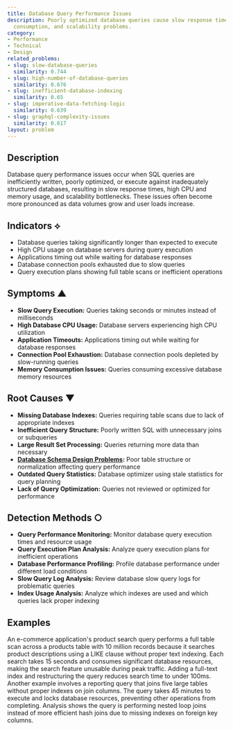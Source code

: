 ```yaml
---
title: Database Query Performance Issues
description: Poorly optimized database queries cause slow response times, high resource
  consumption, and scalability problems.
category:
- Performance
- Technical
- Design
related_problems:
- slug: slow-database-queries
  similarity: 0.744
- slug: high-number-of-database-queries
  similarity: 0.676
- slug: inefficient-database-indexing
  similarity: 0.65
- slug: imperative-data-fetching-logic
  similarity: 0.639
- slug: graphql-complexity-issues
  similarity: 0.617
layout: problem
---
```


## Description

Database query performance issues occur when SQL queries are inefficiently written, poorly optimized, or execute against inadequately structured databases, resulting in slow response times, high CPU and memory usage, and scalability bottlenecks. These issues often become more pronounced as data volumes grow and user loads increase.

## Indicators ⟡

- Database queries taking significantly longer than expected to execute
- High CPU usage on database servers during query execution
- Applications timing out while waiting for database responses
- Database connection pools exhausted due to slow queries
- Query execution plans showing full table scans or inefficient operations

## Symptoms ▲

- **Slow Query Execution:** Queries taking seconds or minutes instead of milliseconds
- **High Database CPU Usage:** Database servers experiencing high CPU utilization
- **Application Timeouts:** Applications timing out while waiting for database responses
- **Connection Pool Exhaustion:** Database connection pools depleted by slow-running queries
- **Memory Consumption Issues:** Queries consuming excessive database memory resources

## Root Causes ▼

- **Missing Database Indexes:** Queries requiring table scans due to lack of appropriate indexes
- **Inefficient Query Structure:** Poorly written SQL with unnecessary joins or subqueries
- **Large Result Set Processing:** Queries returning more data than necessary
- **[Database Schema Design Problems](database-schema-design-problems.md):** Poor table structure or normalization affecting query performance
- **Outdated Query Statistics:** Database optimizer using stale statistics for query planning
- **Lack of Query Optimization:** Queries not reviewed or optimized for performance

## Detection Methods ○

- **Query Performance Monitoring:** Monitor database query execution times and resource usage
- **Query Execution Plan Analysis:** Analyze query execution plans for inefficient operations
- **Database Performance Profiling:** Profile database performance under different load conditions
- **Slow Query Log Analysis:** Review database slow query logs for problematic queries
- **Index Usage Analysis:** Analyze which indexes are used and which queries lack proper indexing

## Examples

An e-commerce application's product search query performs a full table scan across a products table with 10 million records because it searches product descriptions using a LIKE clause without proper text indexing. Each search takes 15 seconds and consumes significant database resources, making the search feature unusable during peak traffic. Adding a full-text index and restructuring the query reduces search time to under 100ms. Another example involves a reporting query that joins five large tables without proper indexes on join columns. The query takes 45 minutes to execute and locks database resources, preventing other operations from completing. Analysis shows the query is performing nested loop joins instead of more efficient hash joins due to missing indexes on foreign key columns.